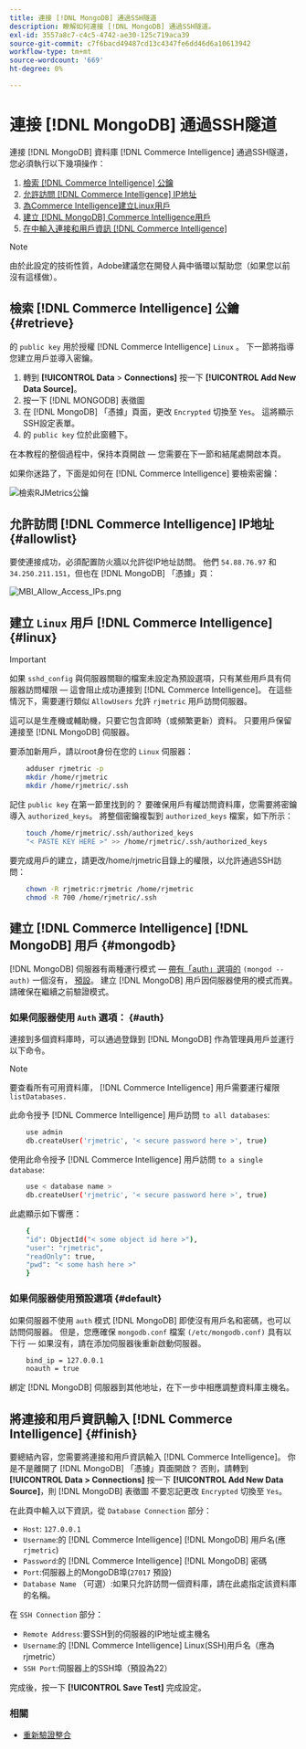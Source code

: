 ```yaml
---
title: 連接 [!DNL MongoDB] 通過SSH隧道
description: 瞭解如何連接 [!DNL MongoDB] 通過SSH隧道。
exl-id: 3557a8c7-c4c5-4742-ae30-125c719aca39
source-git-commit: c7f6bacd49487cd13c4347fe6dd46d6a10613942
workflow-type: tm+mt
source-wordcount: '669'
ht-degree: 0%

---
```


# 連接 [!DNL MongoDB] 通過SSH隧道

連接 [!DNL MongoDB] 資料庫 [!DNL Commerce Intelligence] 通過SSH隧道，您必須執行以下幾項操作：

1. [檢索 [!DNL Commerce Intelligence] 公鑰](#retrieve)
1. [允許訪問 [!DNL Commerce Intelligence] IP地址](#allowlist)
1. [為Commerce Intelligence建立Linux用戶](#linux)
1. [建立 [!DNL MongoDB] Commerce Intelligence用戶](#mongodb)
1. [在中輸入連接和用戶資訊 [!DNL Commerce Intelligence]](#finish)

>[!NOTE]
>
>由於此設定的技術性質，Adobe建議您在開發人員中循環以幫助您（如果您以前沒有這樣做）。

## 檢索 [!DNL Commerce Intelligence] 公鑰 {#retrieve}

的 `public key` 用於授權 [!DNL Commerce Intelligence] `Linux` 。 下一節將指導您建立用戶並導入密鑰。

1. 轉到 **[!UICONTROL Data** > **Connections]** 按一下 **[!UICONTROL Add New Data Source]**。
1. 按一下 [!DNL MONGODB] 表徵圖
1. 在 [!DNL MongoDB] 「憑據」頁面，更改 `Encrypted` 切換至 `Yes`。 這將顯示SSH設定表單。
1. 的 `public key` 位於此窗體下。

在本教程的整個過程中，保持本頁開啟 — 您需要在下一節和結尾處開啟本頁。

如果你迷路了，下面是如何在 [!DNL Commerce Intelligence] 要檢索密鑰：

![檢索RJMetrics公鑰](../../../assets/MongoDB_Public_Key.gif)<!--{:.zoom}-->

## 允許訪問 [!DNL Commerce Intelligence] IP地址 {#allowlist}

要使連接成功，必須配置防火牆以允許從IP地址訪問。 他們 `54.88.76.97` 和 `34.250.211.151`，但也在 [!DNL MongoDB] 「憑據」頁：

![MBI_Allow_Access_IPs.png](../../../assets/MBI_allow_access_IPs.png)

## 建立 `Linux` 用戶 [!DNL Commerce Intelligence] {#linux}

>[!IMPORTANT]
>
>如果 `sshd_config` 與伺服器關聯的檔案未設定為預設選項，只有某些用戶具有伺服器訪問權限 — 這會阻止成功連接到 [!DNL Commerce Intelligence]。 在這些情況下，需要運行類似 `AllowUsers` 允許 `rjmetric` 用戶訪問伺服器。

這可以是生產機或輔助機，只要它包含即時（或頻繁更新）資料。 只要用戶保留連接至 [!DNL MongoDB] 伺服器。

要添加新用戶，請以root身份在您的 `Linux` 伺服器：

```bash
    adduser rjmetric -p
    mkdir /home/rjmetric
    mkdir /home/rjmetric/.ssh
```

記住 `public key` 在第一節里找到的？ 要確保用戶有權訪問資料庫，您需要將密鑰導入 `authorized_keys`。 將整個密鑰複製到 `authorized_keys` 檔案，如下所示：

```bash
    touch /home/rjmetric/.ssh/authorized_keys
    "< PASTE KEY HERE >" >> /home/rjmetric/.ssh/authorized_keys
```

要完成用戶的建立，請更改/home/rjmetric目錄上的權限，以允許通過SSH訪問：

```bash
    chown -R rjmetric:rjmetric /home/rjmetric
    chmod -R 700 /home/rjmetric/.ssh
```

## 建立 [!DNL Commerce Intelligence] [!DNL MongoDB] 用戶 {#mongodb}

[!DNL MongoDB] 伺服器有兩種運行模式 —  [帶有「auth」選項的](#auth) `(mongod -- auth)` 一個沒有， [預設](#default)。 建立 [!DNL MongoDB] 用戶因伺服器使用的模式而異。 請確保在繼續之前驗證模式。

### 如果伺服器使用 `Auth` 選項： {#auth}

連接到多個資料庫時，可以通過登錄到 [!DNL MongoDB] 作為管理員用戶並運行以下命令。

>[!NOTE]
>
>要查看所有可用資料庫， [!DNL Commerce Intelligence] 用戶需要運行權限 `listDatabases.`

此命令授予 [!DNL Commerce Intelligence] 用戶訪問 `to all databases`:

```bash
    use admin
    db.createUser('rjmetric', '< secure password here >', true)
```

使用此命令授予 [!DNL Commerce Intelligence] 用戶訪問 `to a single database`:

```bash
    use < database name >
    db.createUser('rjmetric', '< secure password here >', true)
```

此處顯示如下響應：

```bash
    {
    "id": ObjectId("< some object id here >"),
    "user": "rjmetric",
    "readOnly": true,
    "pwd": "< some hash here >"
    }
```

### 如果伺服器使用預設選項 {#default}

如果伺服器不使用 `auth` 模式 [!DNL MongoDB] 即使沒有用戶名和密碼，也可以訪問伺服器。 但是，您應確保 `mongodb.conf` 檔案 `(/etc/mongodb.conf)` 具有以下行 — 如果沒有，請在添加伺服器後重新啟動伺服器。

```bash
    bind_ip = 127.0.0.1
    noauth = true
```

綁定 [!DNL MongoDB] 伺服器到其他地址，在下一步中相應調整資料庫主機名。

## 將連接和用戶資訊輸入 [!DNL Commerce Intelligence] {#finish}

要總結內容，您需要將連接和用戶資訊輸入 [!DNL Commerce Intelligence]。 你是不是離開了 [!DNL MongoDB] 「憑據」頁面開啟？ 否則，請轉到 **[!UICONTROL Data > Connections]** 按一下 **[!UICONTROL Add New Data Source]**，則 [!DNL MongoDB] 表徵圖 不要忘記更改 `Encrypted` 切換至 `Yes`。

在此頁中輸入以下資訊，從 `Database Connection` 部分：

* `Host`: `127.0.0.1`
* `Username`:的 [!DNL Commerce Intelligence] [!DNL MongoDB] 用戶名(應 `rjmetric`)
* `Password`:的 [!DNL Commerce Intelligence] [!DNL MongoDB] 密碼
* `Port`:伺服器上的MongoDB埠(`27017` 預設)
* `Database Name` （可選）:如果只允許訪問一個資料庫，請在此處指定該資料庫的名稱。

在 `SSH Connection` 部分：

* `Remote Address`:要SSH到的伺服器的IP地址或主機名
* `Username`:的 [!DNL Commerce Intelligence] Linux(SSH)用戶名（應為rjmetric）
* `SSH Port`:伺服器上的SSH埠（預設為22）

完成後，按一下 **[!UICONTROL Save Test]** 完成設定。

### 相關

* [重新驗證整合](https://experienceleague.adobe.com/docs/commerce-knowledge-base/kb/how-to/mbi-reauthenticating-integrations.html)
